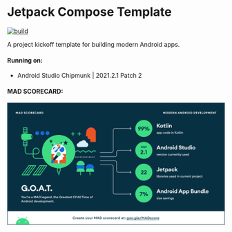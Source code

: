 Jetpack Compose Template
=========

[![build](https://github.com/whyrising/jetpack-compose-template/actions/workflows/main.yml/badge.svg)](https://github.com/whyrising/jetpack-compose-template/actions/workflows/main.yml)

A project kickoff template for building modern Android apps.

#### Running on:

* Android Studio Chipmunk | 2021.2.1 Patch 2

#### MAD SCORECARD:

![summary](docs/mad_scorecard/summary.png)
